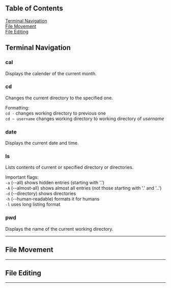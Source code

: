 ## Table of Contents

[Terminal Navigation]()\
[File Movement]()\
[File Editing]()

## Terminal Navigation

### cal
Displays the calender of the current month.

### cd
Changes the current directory to the specified one.

Formatting:\
`cd -` changes working directory to previous one\
`cd ~ username` changes working directory to working directory of *username*

### date
Displays the current date and time.

### ls
Lists contents of current or specified directory or directories.

Important flags:\
`-a` (--all) shows hidden entries (starting with '.')\
`-A` (--almost-all) shows almost all entries (not those starting with '.' and '..')\
`-d` (--directory) shows directories\
`-h` (--human-readable) formats it for humans\
`-l` uses long listing format

### pwd
Displays the name of the current working directory.


---

## File Movement

---

## File Editing

---
